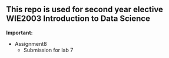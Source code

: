 ## This repo is used for second year elective WIE2003 Introduction to Data Science
<b>Important:</b>
 - Assignment8
   - Submission for lab 7
